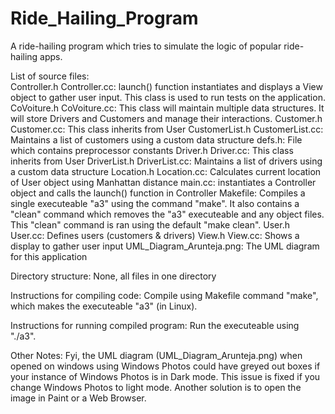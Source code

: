 # Ride_Hailing_Program
A ride-hailing program which tries to simulate the logic of popular ride-hailing apps.

List of source files:    
Controller.h
Controller.cc: launch() function instantiates and displays a View object to gather user input. This class is used to run tests on the application.
CoVoiture.h
CoVoiture.cc: This class will maintain multiple data structures. It will store Drivers and Customers and manage their interactions.
Customer.h
Customer.cc: This class inherits from User
CustomerList.h
CustomerList.cc: Maintains a list of customers using a custom data structure
defs.h: File which contains preprocessor constants
Driver.h
Driver.cc: This class inherits from User
DriverList.h
DriverList.cc: Maintains a list of drivers using a custom data structure
Location.h
Location.cc: Calculates current location of User object using Manhattan distance
main.cc: instantiates a Controller object and calls the launch() function in Controller
Makefile: Compiles a single executeable "a3" using the command "make". It also contains a "clean" command which removes the "a3" executeable and any object
           files. This "clean" command is ran using the default "make clean".
User.h
User.cc: Defines users (customers & drivers)
View.h
View.cc: Shows a display to gather user input
UML_Diagram_Arunteja.png: The UML diagram for this application


Directory structure:
None, all files in one directory

Instructions for compiling code:
Compile using Makefile command "make", which makes the executeable "a3" (in Linux).

Instructions for running compiled program:
Run the executeable using "./a3".

Other Notes:
Fyi, the UML diagram (UML_Diagram_Arunteja.png) when opened on windows using Windows Photos could have greyed out boxes if your instance of Windows Photos is in Dark mode.
This issue is fixed if you change Windows Photos to light mode. Another solution is to open the image in Paint or a Web Browser.

